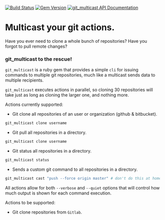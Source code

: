 [![Build Status](https://travis-ci.org/rranelli/git_multicast.svg?branch=0.1.0)](https://travis-ci.org/rranelli/git_multicast)
[![Gem Version](https://badge.fury.io/rb/git_multicast.svg)](http://badge.fury.io/rb/git_multicast)
[![git_multicast API Documentation](https://www.omniref.com/ruby/gems/git_multicast.png)](https://www.omniref.com/ruby/gems/git_multicast)

# Multicast your git actions.

Have you ever need to clone a whole bunch of repositories? Have you forgot to pull remote changes?

### git_multicast to the rescue!

`git_multicast` is a ruby gem that provides a simple `cli` for issuing commands to
multiple git repositories, much like a multicast sends data to multiple
recipients.

`git_multicast` executes actions in parallel, so cloning 30 repositories will take
just as long as cloning the larger one, and nothing more.

Actions currently supported:

* Git clone all repositories of an user or organization (github & bitbucket).

```sh
git_multicast clone username
```

* Git pull all repositories in a directory.

```sh
git_multicast clone username
```

* Git status all repositories in a directory.

```sh
git_multicast status
```


* Sends a custom git command to all repositories in a directory.

```sh
git_multicast cast "push --force origin master" # don't do this at home.
```

All actions allow for both `--verbose` and `--quiet` options that will control
how much output is shown for each command execution.

Actions to be supported:

* Git clone repositories from `Gitlab`.
